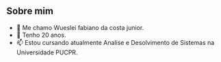 ## Sobre mim

 - 💬 Me chamo Wueslei fabiano da costa junior.
 - 💫 Tenho 20 anos.
 - 📫 Estou cursando atualmente Analise e Desolvimento de Sistemas na Universidade PUCPR.

